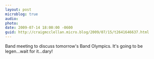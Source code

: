 ```yaml
---
layout: post
microblog: true
audio: 
photo: 
date: 2009-07-14 18:00:00 -0600
guid: http://craigmcclellan.micro.blog/2009/07/15/t2641646637.html
---
```

Band meeting to discuss tomorrow's Band Olympics. It's going to be legen...wait for it...dary!
